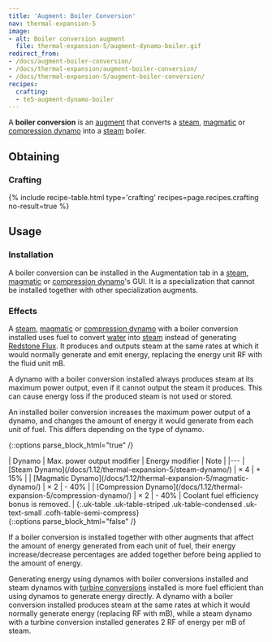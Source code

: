 ```yaml
---
title: 'Augment: Boiler Conversion'
nav: thermal-expansion-5
image:
- alt: Boiler conversion augment
  file: thermal-expansion-5/augment-dynamo-boiler.gif
redirect_from:
- /docs/augment-boiler-conversion/
- /docs/thermal-expansion/augment-boiler-conversion/
- /docs/thermal-expansion-5/augment-boiler-conversion/
recipes:
  crafting:
  - te5-augment-dynamo-boiler
---
```


A **boiler conversion** is an [augment](/docs/1.12/thermal-expansion-5/augments/) that converts a
[steam](/docs/1.12/thermal-expansion-5/steam-dynamo/), [magmatic](/docs/1.12/thermal-expansion-5/magmatic-dynamo/) or [compression
dynamo](/docs/1.12/thermal-expansion-5/compression-dynamo/) into a [steam](/docs/1.12/thermal-foundation-2/steam/) boiler.


Obtaining
---------

### Crafting
{% include recipe-table.html type='crafting' recipes=page.recipes.crafting no-result=true %}


Usage
-----

### Installation
A boiler conversion can be installed in the Augmentation tab in a
[steam](/docs/1.12/thermal-expansion-5/steam-dynamo/), [magmatic](/docs/1.12/thermal-expansion-5/magmatic-dynamo/) or [compression
dynamo](/docs/1.12/thermal-expansion-5/compression-dynamo/)'s GUI. It is a specialization that cannot be
installed together with other specialization augments.

### Effects
A [steam](/docs/1.12/thermal-expansion-5/steam-dynamo/), [magmatic](/docs/1.12/thermal-expansion-5/magmatic-dynamo/) or
[compression dynamo](/docs/1.12/thermal-expansion-5/compression-dynamo/) with a boiler conversion
installed uses fuel to convert [water](https://minecraft.gamepedia.com/Water)
into [steam](/docs/1.12/thermal-foundation-2/steam/) instead of generating [Redstone
Flux](/docs/redstone-flux/). It produces and outputs steam at the same rates at
which it would normally generate and emit energy, replacing the energy unit RF
with the fluid unit mB.

A dynamo with a boiler conversion installed always produces steam at its maximum
power output, even if it cannot output the steam it produces. This can cause
energy loss if the produced steam is not used or stored.

An installed boiler conversion increases the maximum power output of a dynamo,
and changes the amount of energy it would generate from each unit of fuel. This
differs depending on the type of dynamo.

{::options parse_block_html="true" /}
<div class="uk-overflow-container">
| Dynamo | Max. power output modifier | Energy modifier | Note |
|---
| [Steam Dynamo](/docs/1.12/thermal-expansion-5/steam-dynamo/) | × 4 | + 15% |
| [Magmatic Dynamo](/docs/1.12/thermal-expansion-5/magmatic-dynamo/) | × 2 | - 40% |
| [Compression Dynamo](/docs/1.12/thermal-expansion-5/compression-dynamo/) | × 2 | - 40% | Coolant fuel efficiency bonus is removed. |
{:.uk-table .uk-table-striped .uk-table-condensed .uk-text-small .cofh-table-semi-compress}
</div>
{::options parse_block_html="false" /}

If a boiler conversion is installed together with other augments that affect the
amount of energy generated from each unit of fuel, their energy
increase/decrease percentages are added together before being applied to the
amount of energy.

Generating energy using dynamos with boiler conversions installed and steam
dynamos with [turbine conversions](/docs/1.12/thermal-expansion-5/augment-turbine-conversion/) installed
is more fuel efficient than using dynamos to generate energy directly. A dynamo
with a boiler conversion installed produces steam at the same rates at which it
would normally generate energy (replacing RF with mB), while a steam dynamo with
a turbine conversion installed generates 2 RF of energy per mB of steam.
